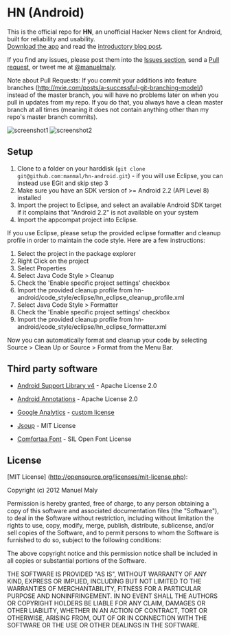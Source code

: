 HN (Android)
============

This is the official repo for **HN**, an unofficial Hacker News client for Android, built for reliability and usability.  
[Download the app](https://play.google.com/store/apps/details?id=com.manuelmaly.hn) and read the [introductory blog post](http://manuelmaly.com/blog/HN-Hacker-News-Reader/).

If you find any issues, please post them into the [Issues section](https://github.com/manmal/hn-android/issues), send a
[Pull request](https://github.com/manmal/hn-android/pulls), or tweet me at [@manuelmaly](https://twitter.com/manuelmaly/).

Note about Pull Requests: If you commit your additions into feature branches (http://nvie.com/posts/a-successful-git-branching-model/) instead of
the master branch, you will have no problems later on when you pull in updates from my repo. If you do that, you always have a clean
master branch at all times (meaning it does not contain anything other than my repo's master branch commits).

![screenshot1](https://lh4.ggpht.com/6kn8S8fLp-airMoug2NmTlfzu6LdrpaSk61O71_E0zxlUr4Tr6iebMPGdNM9vMIEpA=h900-rw)
![screenshot2](https://lh5.ggpht.com/6C_wqC9BIsph22_Luw16kgZKeF-RjOdk5SL2cO4WwdGSP2B5tYg4JShgLFSsFI6CkR8=h900-rw)

Setup
-----

1. Clone to a folder on your harddisk (```git clone git@github.com:manmal/hn-android.git```) - if you will use Eclipse, you can instead use EGit and skip step 3
2. Make sure you have an SDK version of >= Android 2.2 (API Level 8) installed
3. Import the project to Eclipse, and select an available Android SDK target if it complains that "Android 2.2" is not available on your system
4. Import the appcompat project into Eclipse.

If you use Eclipse, please setup the provided eclipse formatter and cleanup profile in order to maintain the code style.
Here are a few instructions:
1. Select the project in the package explorer
2. Right Click on the project
3. Select Properties
4. Select Java Code Style > Cleanup
5. Check the 'Enable specific project settings' checkbox
6. Import the provided cleanup profile from hn-android/code_style/eclipse/hn_eclipse_cleanup_profile.xml
7. Select Java Code Style > Formatter
8. Check the 'Enable specific project settings' checkbox
9. Import the provided cleanup profile from hn-android/code_style/eclipse/hn_eclipse_formatter.xml

Now you can automatically format and cleanup your code by selecting Source > Clean Up or Source > Format from the Menu Bar. 

Third party software
--------------------

* [Android Support Library v4](http://developer.android.com/tools/extras/support-library.html) - Apache License 2.0
* [Android Annotations](https://github.com/excilys/androidannotations) - Apache License 2.0
* [Google Analytics](http://www.google.com/analytics/) - [custom license](http://www.google.com/intl/en/analytics/tos_content.html)
* [Jsoup](http://jsoup.org) - MIT License

* [Comfortaa Font](http://www.google.com/webfonts/specimen/Comfortaa) - SIL Open Font License

License
-------

[MIT License] (http://opensource.org/licenses/mit-license.php):

Copyright (c) 2012 Manuel Maly

Permission is hereby granted, free of charge, to any person obtaining a copy of this software and associated documentation files (the "Software"), to deal in the Software without restriction, including without limitation the rights to use, copy, modify, merge, publish, distribute, sublicense, and/or sell copies of the Software, and to permit persons to whom the Software is furnished to do so, subject to the following conditions:

The above copyright notice and this permission notice shall be included in all copies or substantial portions of the Software.

THE SOFTWARE IS PROVIDED "AS IS", WITHOUT WARRANTY OF ANY KIND, EXPRESS OR IMPLIED, INCLUDING BUT NOT LIMITED TO THE WARRANTIES OF MERCHANTABILITY, FITNESS FOR A PARTICULAR PURPOSE AND NONINFRINGEMENT. IN NO EVENT SHALL THE AUTHORS OR COPYRIGHT HOLDERS BE LIABLE FOR ANY CLAIM, DAMAGES OR OTHER LIABILITY, WHETHER IN AN ACTION OF CONTRACT, TORT OR OTHERWISE, ARISING FROM, OUT OF OR IN CONNECTION WITH THE SOFTWARE OR THE USE OR OTHER DEALINGS IN THE SOFTWARE.
